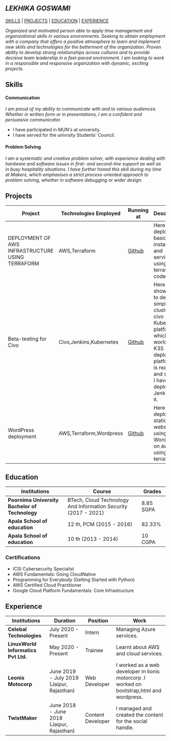 ## *LEKHIKA GOSWAMI*

[SKILLS](https://github.com/lekhika13/MYCV#skills) | [PROJECTS](https://github.com/lekhika13/MYCV#projects) | [EDUCATION](https://github.com/lekhika13/MYCV#education) | [EXPERIENCE](https://github.com/lekhika13/MYCV#experience)


*Organized and motivated person able to apply time management and organizational skills in various environments. Seeking to obtain employment with a company that offers a positive atmosphere to learn and implement new skills and technologies for the betterment of the organization.  Proven ability to develop strong relationships across cultures and to provide decisive team leadership in a fast-paced environment. I am looking to work in a responsible and responsive organization with dynamic, exciting projects.* 

## Skills

#### Communication

*I am proud of my ability to communicate with and to various audiences. Whether in written form or in presentations, I am a confident and persuasive communicator.* 

- I have participated in MUN's at university.
- I have served for the univrsity Students' Council.

#### Problem Solving

*I am a systematic and creative problem solver, with experience dealing with hardware and software issues in first- and second-line support as well as in busy hospitality situations. I have further honed this skill during my time at Makers, which emphasises a strict process-oriented approach to problem solving, whether in software debugging or wider design.*

## Projects

| Project | Technologies Employed | Running at | Description  |
| ---|---|---|---|  
| DEPLOYMENT OF AWS INFRASTRUCTURE USING TERRAFORM | AWS,Terraform | [Github](https://lekhika13.github.io/awscloud/) | Here I have deployed a basic aws instance and services all using the terraform code. |
| Beta-testing for Civo | Civo,Jenkins,Kubernetes | [Github](https://lekhika13.github.io/jenkins-on-civo/) | Here I have shown how to deploy a simple cluster on civo Kubernetes platform which is world’s first K3S deployment platform, it is really fast and simple. I have also deployed Jenkins on it. |
| WordPress deployment | AWS,Terraform,Wordpress | [Github](https://lekhika13.github.io/wordpresshosting/) | Here I have deployed a static website using WordPress on aws using terraform. |

## Education

| Institutions | Course| Grades |
| ---|---|---|
| **Poornima University Bachelor of Technology** | BTech, Cloud Technology And Information Security (2017 - 2021) | 8.85 SGPA |
| **Apala School of education** | 12 th, PCM (2015 - 2016) | 82.33% |
| **Apala School of education** | 10 th (2013 - 2014) | 10 CGPA |

### Certifications

- ICSI Cybersecurity Specialist
- AWS Fundamentals: Going CloudNative 
- Programming for Everybody (Getting Started with Python) 
- AWS Certified Cloud Practitioner 
- Google Cloud Platform Fundamentals: Core Infrastructure

## Experience

| Institutions | Duration | Position| Work |
| ---|---|---|---|
| **Celebal Technologies** | July 2020 - Present | Intern | Managing Azure services. |
| **LinuxWorld Informatics Pvt Ltd.** | May 2020 - Present | Trainee | Learnt about AWS and cloud services. |
| **Leonis Motocorp** | June 2019 - July 2019 (Jaipur, Rajasthan) | Web Developer | I worked as a web developer in lionis motorcorp .I worked on bootstrap,html and wordpress. |
| **TwistMaker** | June 2018 - June 2018 (Jaipur, Rajasthan) | Content Developer | I managed and created the content for the social handle. |


